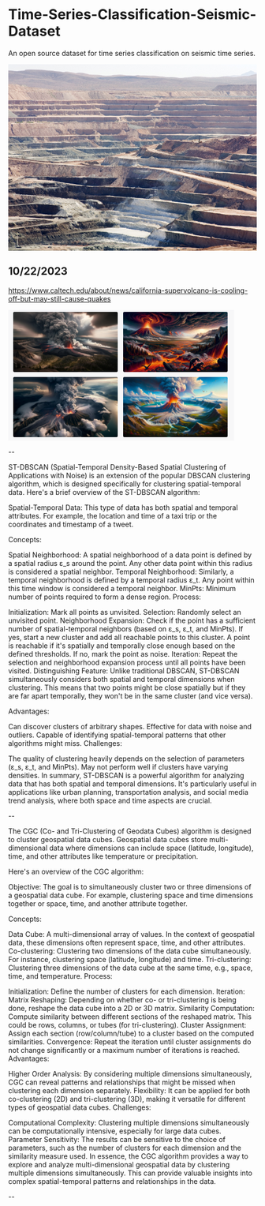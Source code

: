 # Time-Series-Classification-Seismic-Dataset
An open source dataset for time series classification on seismic time series. 

<img src="img/borax_mine.jpg" align="center"/>

## 10/22/2023

https://www.caltech.edu/about/news/california-supervolcano-is-cooling-off-but-may-still-cause-quakes

<img src="img/Long_Valley_Caldera_Erupts.png" align="center"/>

--


ST-DBSCAN (Spatial-Temporal Density-Based Spatial Clustering of Applications with Noise) is an extension of the popular DBSCAN clustering algorithm, which is designed specifically for clustering spatial-temporal data. Here's a brief overview of the ST-DBSCAN algorithm:

Spatial-Temporal Data: This type of data has both spatial and temporal attributes. For example, the location and time of a taxi trip or the coordinates and timestamp of a tweet.

Concepts:

Spatial Neighborhood: A spatial neighborhood of a data point is defined by a spatial radius ε_s around the point. Any other data point within this radius is considered a spatial neighbor.
Temporal Neighborhood: Similarly, a temporal neighborhood is defined by a temporal radius ε_t. Any point within this time window is considered a temporal neighbor.
MinPts: Minimum number of points required to form a dense region.
Process:

Initialization: Mark all points as unvisited.
Selection: Randomly select an unvisited point.
Neighborhood Expansion:
Check if the point has a sufficient number of spatial-temporal neighbors (based on ε_s, ε_t, and MinPts).
If yes, start a new cluster and add all reachable points to this cluster. A point is reachable if it's spatially and temporally close enough based on the defined thresholds.
If no, mark the point as noise.
Iteration: Repeat the selection and neighborhood expansion process until all points have been visited.
Distinguishing Feature: Unlike traditional DBSCAN, ST-DBSCAN simultaneously considers both spatial and temporal dimensions when clustering. This means that two points might be close spatially but if they are far apart temporally, they won't be in the same cluster (and vice versa).

Advantages:

Can discover clusters of arbitrary shapes.
Effective for data with noise and outliers.
Capable of identifying spatial-temporal patterns that other algorithms might miss.
Challenges:

The quality of clustering heavily depends on the selection of parameters (ε_s, ε_t, and MinPts).
May not perform well if clusters have varying densities.
In summary, ST-DBSCAN is a powerful algorithm for analyzing data that has both spatial and temporal dimensions. 
It's particularly useful in applications like urban planning, transportation analysis, and social media trend analysis, 
where both space and time aspects are crucial.


--

The CGC (Co- and Tri-Clustering of Geodata Cubes) algorithm is designed to cluster geospatial data cubes. Geospatial data cubes store multi-dimensional data where dimensions can include space (latitude, longitude), time, and other attributes like temperature or precipitation.

Here's an overview of the CGC algorithm:

Objective: The goal is to simultaneously cluster two or three dimensions of a geospatial data cube. For example, clustering space and time dimensions together or space, time, and another attribute together.

Concepts:

Data Cube: A multi-dimensional array of values. In the context of geospatial data, these dimensions often represent space, time, and other attributes.
Co-clustering: Clustering two dimensions of the data cube simultaneously. For instance, clustering space (latitude, longitude) and time.
Tri-clustering: Clustering three dimensions of the data cube at the same time, e.g., space, time, and temperature.
Process:

Initialization: Define the number of clusters for each dimension.
Iteration:
Matrix Reshaping: Depending on whether co- or tri-clustering is being done, reshape the data cube into a 2D or 3D matrix.
Similarity Computation: Compute similarity between different sections of the reshaped matrix. This could be rows, columns, or tubes (for tri-clustering).
Cluster Assignment: Assign each section (row/column/tube) to a cluster based on the computed similarities.
Convergence: Repeat the iteration until cluster assignments do not change significantly or a maximum number of iterations is reached.
Advantages:

Higher Order Analysis: By considering multiple dimensions simultaneously, CGC can reveal patterns and relationships that might be missed when clustering each dimension separately.
Flexibility: It can be applied for both co-clustering (2D) and tri-clustering (3D), making it versatile for different types of geospatial data cubes.
Challenges:

Computational Complexity: Clustering multiple dimensions simultaneously can be computationally intensive, especially for large data cubes.
Parameter Sensitivity: The results can be sensitive to the choice of parameters, such as the number of clusters for each dimension and the similarity measure used.
In essence, the CGC algorithm provides a way to explore and analyze multi-dimensional geospatial data by clustering multiple dimensions simultaneously. This can provide valuable insights into complex spatial-temporal patterns and relationships in the data.

--







